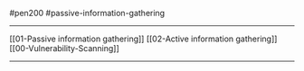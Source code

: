 #pen200 #passive-information-gathering  

----
[[01-Passive information gathering]]
[[02-Active information gathering]]
[[00-Vulnerability-Scanning]]




---
